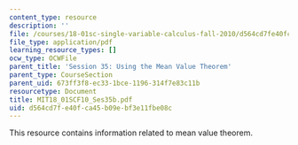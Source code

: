 ```yaml
---
content_type: resource
description: ''
file: /courses/18-01sc-single-variable-calculus-fall-2010/d564cd7fe40fca45b09ebf3e11fbe08c_MIT18_01SCF10_Ses35b.pdf
file_type: application/pdf
learning_resource_types: []
ocw_type: OCWFile
parent_title: 'Session 35: Using the Mean Value Theorem'
parent_type: CourseSection
parent_uid: 673ff3f8-ec33-1bce-1196-314f7e83c11b
resourcetype: Document
title: MIT18_01SCF10_Ses35b.pdf
uid: d564cd7f-e40f-ca45-b09e-bf3e11fbe08c
---
```

This resource contains information related to mean value theorem.

